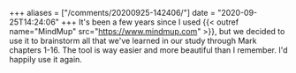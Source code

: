 +++
aliases = ["/comments/20200925-142406/"]
date = "2020-09-25T14:24:06"
+++
It's been a few years since I used {{< outref name="MindMup" src="https://www.mindmup.com" >}}, but we decided to use it to brainstorm all that we've learned in our study through Mark chapters 1-16. The tool is way easier and more beautiful than I remember. I'd happily use it again.

